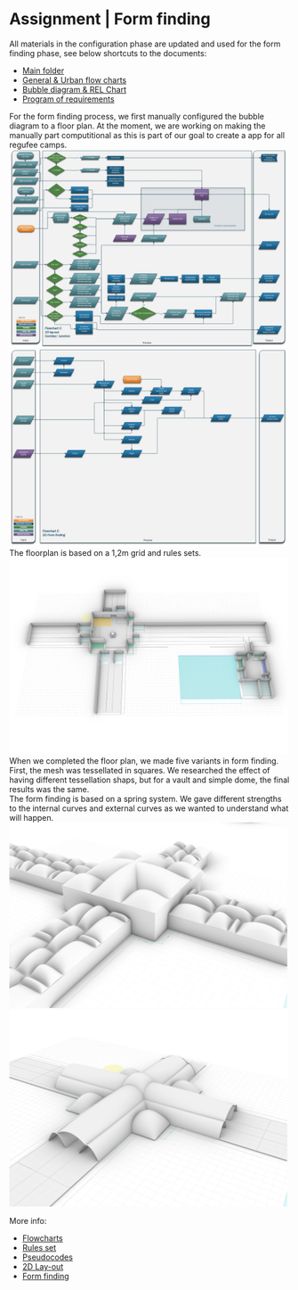 # Assignment | Form finding

All materials in the configuration phase are updated and used for the form finding phase, see below shortcuts to the documents:
* [Main folder](https://gitlab.com/zaatari-bazaar/zaatari-bazaar/tree/master/A1%20Configuring)
* [General & Urban flow charts](https://gitlab.com/zaatari-bazaar/zaatari-bazaar/blob/master/A1%20Configuring/1_Flow%20charts/README.md)
* [Bubble diagram & REL Chart](https://gitlab.com/zaatari-bazaar/zaatari-bazaar/blob/master/A1%20Configuring/2_Bubble%20Diagram&REL/README.md)
* [Program of requirements](https://gitlab.com/zaatari-bazaar/zaatari-bazaar/blob/master/A1%20Configuring/3_Program%20of%20Requirement/README.md)

For the form finding process, we first manually configured the bubble diagram to a floor plan. At the moment, we are working on making the manually part computitional as this is part of our goal to create a app for all regufee camps. 
<br>
<img src="C_2DLay-out_flowchart.jpg"  width="500" height="auto"> <img src="E_Form_finding_flowchart.jpg"  width="500" height="auto">
<br>
The floorplan is based on a 1,2m grid and rules sets. 
<br>
<img src="BazaarConfig_3D_Scenario_1.jpg"  width="500" height="auto"> 
<br>
When we completed the floor plan, we made five variants in form finding. First, the mesh was tessellated in squares. We researched the effect of having different tessellation shaps, but for a vault and simple dome, the final results was the same. 
<br> The form finding is based on a spring system. We gave different strengths to the internal curves and external curves as we wanted to understand what will happen.
<br>
<img src="Variant_4_Growth_different_size_shops.jpg"  width="500" height="auto"> 
<img src="Variant_5_FullVault02.jpg"  width="500" height="auto"> 

More info:

* [Flowcharts](https://gitlab.com/zaatari-bazaar/zaatari-bazaar/blob/master/A2%20Forming/0_Flowcharts/README.md)
* [Rules set](https://gitlab.com/zaatari-bazaar/zaatari-bazaar/blob/master/A2%20Forming/1A_Rules%20and%20decisions/Scenario%20decision%20making/README.md)
* [Pseudocodes](https://gitlab.com/zaatari-bazaar/zaatari-bazaar/blob/master/A2%20Forming/1_Pseudocodes/README.md)
* [2D Lay-out](https://gitlab.com/zaatari-bazaar/zaatari-bazaar/blob/master/A2%20Forming/2_2D%20Lay-out/README.md)
* [Form finding](https://gitlab.com/zaatari-bazaar/zaatari-bazaar/blob/master/A2%20Forming/3_Form%20finding/README.md)




